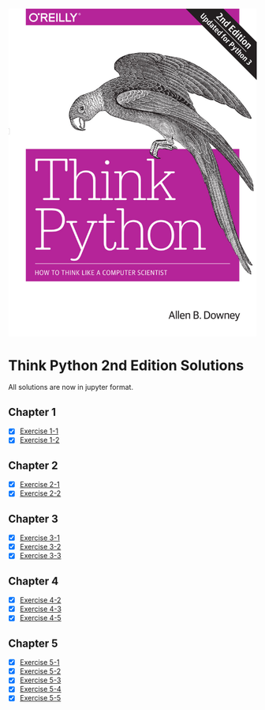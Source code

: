 ![image info](./cover.jpg)

# Think Python 2nd Edition Solutions

All solutions are now in jupyter format.

## Chapter 1
- [x] [Exercise 1-1](./Exercises/E-01/exercise%201-1.ipynb)
- [x] [Exercise 1-2](./Exercises/E-01/exercise%201-2.ipynb)

## Chapter 2
- [x] [Exercise 2-1](./Exercises/E-02/exercise%202-1.ipynb)
- [x] [Exercise 2-2](./Exercises/E-02/exercise%202-2.ipynb)

## Chapter 3
- [x] [Exercise 3-1](./Exercises/E-03/exercise%203-1.ipynb)
- [x] [Exercise 3-2](./Exercises/E-03/exercise%203-2.ipynb)
- [x] [Exercise 3-3](./Exercises/E-03/exercise%203-3.ipynb)

## Chapter 4
- [x] [Exercise 4-2](./Exercises/E-04/exercise%204-2.ipynb)
- [x] [Exercise 4-3](./Exercises/E-04/exercise%204-3.ipynb)
- [x] [Exercise 4-5](./Exercises/E-04/exercise%204-5.ipynb)

## Chapter 5
- [x] [Exercise 5-1](./Exercises/E-05/exercise_5-1.py)
- [x] [Exercise 5-2](./Exercises/E-05/exercise_5-2.py)
- [x] [Exercise 5-3](./Exercises/E-05/exercise_5-3.py)
- [x] [Exercise 5-4](./Exercises/E-05/exercise_5-4.py)
- [x] [Exercise 5-5](./Exercises/E-05/exercise_5-5.py)
